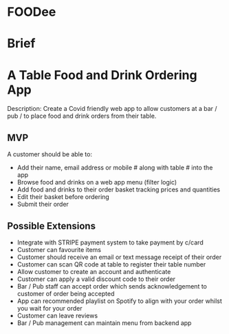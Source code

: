 # FOODee

# Brief
# A Table Food and Drink Ordering App

Description: Create a Covid friendly web app to allow customers at a bar / pub / to place food and drink orders from their table.

## MVP

A customer should be able to:

-   Add their name, email address or mobile # along with table # into the app
-   Browse food and drinks on a web app menu (filter logic)
-   Add food and drinks to their order basket tracking prices and quantities
-   Edit their basket before ordering
-   Submit their order

## Possible Extensions

-   Integrate with STRIPE payment system to take payment by c/card
-   Customer can favourite items
-   Customer should receive an email or text message receipt of their order
-   Customer can scan QR code at table to register their table number
-   Allow customer to create an account and authenticate
-   Customer can apply a valid discount code to their order
-   Bar / Pub staff can accept order which sends acknowledgement to customer of order being accepted
-   App can recommended playlist on Spotify to align with your order whilst you wait for your order
-   Customer can leave reviews
-   Bar / Pub management can maintain menu from backend app
